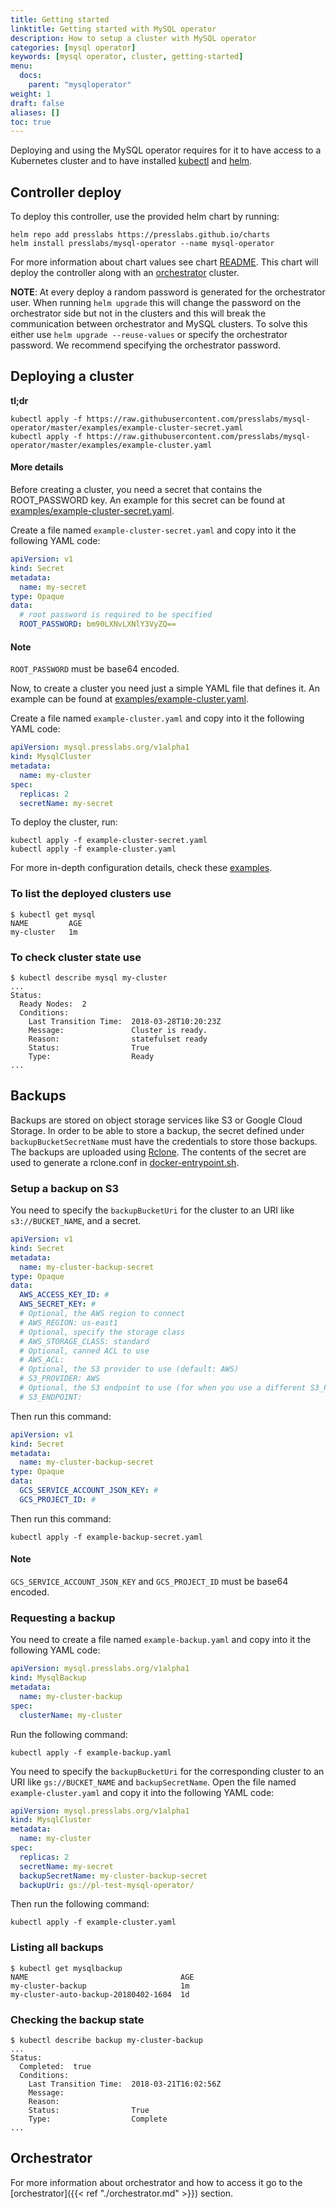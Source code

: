 ```yaml
---
title: Getting started
linktitle: Getting started with MySQL operator
description: How to setup a cluster with MySQL operator
categories: [mysql operator]
keywords: [mysql operator, cluster, getting-started]
menu:
  docs:
    parent: "mysqloperator"
weight: 1
draft: false
aliases: []
toc: true
---
```


Deploying and using the MySQL operator requires for it to have access to a Kubernetes cluster and to
have installed [kubectl](https://kubernetes.io/docs/tasks/tools/install-kubectl/) and
[helm](https://github.com/helm/helm#install).

## Controller deploy

To deploy this controller, use the provided helm chart by running:

```shell
helm repo add presslabs https://presslabs.github.io/charts
helm install presslabs/mysql-operator --name mysql-operator
```

For more information about chart values see chart
[README](https://github.com/presslabs/mysql-operator/blob/master/hack/charts/mysql-operator/README.md).
This chart will deploy the controller along with an
[orchestrator](https://github.com/github/orchestrator) cluster.

__NOTE__: At every deploy a random password is generated for the orchestrator user. When running
`helm upgrade` this will change the password on the orchestrator side but not in the clusters and
this will break the communication between orchestrator and MySQL clusters. To solve this either use
`helm upgrade --reuse-values` or specify the orchestrator password. We recommend specifying the
orchestrator password.

## Deploying a cluster
__tl;dr__

```shell
kubectl apply -f https://raw.githubusercontent.com/presslabs/mysql-operator/master/examples/example-cluster-secret.yaml
kubectl apply -f https://raw.githubusercontent.com/presslabs/mysql-operator/master/examples/example-cluster.yaml
```

#### More details

Before creating a cluster, you need a secret that contains the ROOT_PASSWORD key. An example for this secret can be found at
[examples/example-cluster-secret.yaml](https://github.com/presslabs/mysql-operator/blob/master/examples/example-cluster-secret.yaml).

Create a file named `example-cluster-secret.yaml` and copy into it the following YAML code:

```yaml
apiVersion: v1
kind: Secret
metadata:
  name: my-secret
type: Opaque
data:
  # root password is required to be specified
  ROOT_PASSWORD: bm90LXNvLXNlY3VyZQ==
```
#### Note 
`ROOT_PASSWORD` must be base64 encoded.

Now, to create a cluster you need just a simple YAML file that defines it. An example can be found
at [examples/example-cluster.yaml](https://github.com/presslabs/mysql-operator/blob/master/examples/example-cluster.yaml).

Create a file named `example-cluster.yaml` and copy into it the following YAML code:

```yaml
apiVersion: mysql.presslabs.org/v1alpha1
kind: MysqlCluster
metadata:
  name: my-cluster
spec:
  replicas: 2
  secretName: my-secret
```

To deploy the cluster, run: 

```shell
kubectl apply -f example-cluster-secret.yaml
kubectl apply -f example-cluster.yaml
```

For more in-depth configuration details, check these [examples](https://github.com/presslabs/mysql-operator/tree/master/examples).

### To list the deployed clusters use
```shell
$ kubectl get mysql
NAME         AGE
my-cluster   1m
```

### To check cluster state use
```shell
$ kubectl describe mysql my-cluster
...
Status:
  Ready Nodes:  2
  Conditions:
    Last Transition Time:  2018-03-28T10:20:23Z
    Message:               Cluster is ready.
    Reason:                statefulset ready
    Status:                True
    Type:                  Ready
...
```

## Backups

Backups are stored on object storage services like S3 or Google Cloud Storage. In order to be able to store a backup, the secret defined under `backupBucketSecretName` must have the credentials to store those backups. The backups are uploaded using [Rclone](https://rclone.org/). The contents of the secret are used to generate a rclone.conf in [docker-entrypoint.sh](https://github.com/presslabs/mysql-operator/blob/master/hack/docker/sidecar-entrypoint.sh).

### Setup a backup on S3

You need to specify the `backupBucketUri` for the cluster to an URI like `s3://BUCKET_NAME`, and a secret.

```yaml
apiVersion: v1
kind: Secret
metadata:
  name: my-cluster-backup-secret
type: Opaque
data:
  AWS_ACCESS_KEY_ID: #
  AWS_SECRET_KEY: #
  # Optional, the AWS region to connect
  # AWS_REGION: us-east1
  # Optional, specify the storage class
  # AWS_STORAGE_CLASS: standard
  # Optional, canned ACL to use
  # AWS_ACL:
  # Optional, the S3 provider to use (default: AWS)
  # S3_PROVIDER: AWS
  # Optional, the S3 endpoint to use (for when you use a different S3_PROVIDER)
  # S3_ENDPOINT:
```

Then run this command: 

```yaml
apiVersion: v1
kind: Secret
metadata:
  name: my-cluster-backup-secret
type: Opaque
data:
  GCS_SERVICE_ACCOUNT_JSON_KEY: # 
  GCS_PROJECT_ID: #
```

Then run this command: 

```shell
kubectl apply -f example-backup-secret.yaml
```

#### Note
`GCS_SERVICE_ACCOUNT_JSON_KEY` and `GCS_PROJECT_ID` must be base64 encoded.

### Requesting a backup

You need to create a file named `example-backup.yaml` and copy into it the following YAML code:

```yaml
apiVersion: mysql.presslabs.org/v1alpha1
kind: MysqlBackup
metadata:
  name: my-cluster-backup
spec:
  clusterName: my-cluster
```

Run the following command:

```shell
kubectl apply -f example-backup.yaml 
```

You need to specify the `backupBucketUri` for the corresponding cluster to an URI like
`gs://BUCKET_NAME` and `backupSecretName`. Open the file named `example-cluster.yaml` and copy it into
 the following YAML code:

```yaml
apiVersion: mysql.presslabs.org/v1alpha1
kind: MysqlCluster
metadata:
  name: my-cluster
spec:
  replicas: 2
  secretName: my-secret
  backupSecretName: my-cluster-backup-secret
  backupUri: gs://pl-test-mysql-operator/
```

Then run the following command: 

```shell
kubectl apply -f example-cluster.yaml
```

### Listing all backups
```shell
$ kubectl get mysqlbackup
NAME                                  AGE
my-cluster-backup                     1m
my-cluster-auto-backup-20180402-1604  1d
```

### Checking the backup state
```shell
$ kubectl describe backup my-cluster-backup
...
Status:
  Completed:  true
  Conditions:
    Last Transition Time:  2018-03-21T16:02:56Z
    Message:               
    Reason:                
    Status:                True
    Type:                  Complete
...
```

## Orchestrator

For more information about orchestrator and how to access it go to the [orchestrator]({{< ref
"./orchestrator.md" >}}) section.
